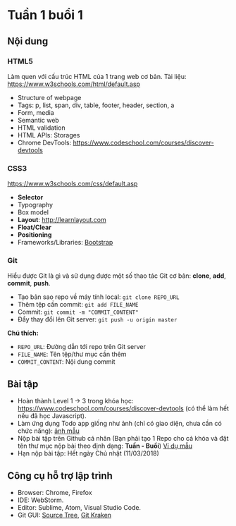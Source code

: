 # Tuần 1 buổi 1

## Nội dung

### HTML5
Làm quen với cấu trúc HTML của 1 trang web cơ bản. Tài liệu: https://www.w3schools.com/html/default.asp

- Structure of webpage
- Tags: p, list, span, div, table, footer, header, section, a
- Form, media
- Semantic web
- HTML validation
- HTML APIs: Storages
- Chrome DevTools: https://www.codeschool.com/courses/discover-devtools

### CSS3
https://www.w3schools.com/css/default.asp

+ **Selector**
+ Typography
+ Box model
+ **Layout**: http://learnlayout.com
+ **Float/Clear**
+ **Positioning**
+ Frameworks/Libraries: [Bootstrap](https://getbootstrap.com)

### Git
Hiểu được Git là gì và sử dụng được một số thao tác Git cơ bản: **clone**, **add**, **commit**, **push**.

- Tạo bản sao repo về máy tính local: `git clone REPO_URL`
- Thêm tệp cần commit: `git add FILE_NAME`
- Commit: `git commit -m "COMMIT_CONTENT"`
- Đẩy thay đổi lên Git server: `git push -u origin master`

**Chú thích:**
- `REPO_URL`: Đường dẫn tới repo trên Git server
- `FILE_NAME`: Tên tệp/thư mục cần thêm
- `COMMIT_CONTENT`: Nội dung commit


## Bài tập
- Hoàn thành Level 1 -> 3 trong khóa học: https://www.codeschool.com/courses/discover-devtools (có thể làm hết nếu đã học Javascript).
- Làm ứng dụng Todo app giống như ảnh (chỉ có giao diện, chưa cần có chức năng): [ảnh mẫu](./todo.png)
- Nộp bài tập trên Github cá nhân (Bạn phải tạo 1 Repo cho cả khóa và đặt tên thư mục nộp bài theo định dạng: **Tuần - Buổi**) [Ví dụ mẫu](https://github.com/UETCodeCamp/react-camp-example-2108)
- Hạn nộp bài tập: Hết ngày Chủ nhật (11/03/2018)

## Công cụ hỗ trợ lập trình
- Browser: Chrome, Firefox
- IDE: WebStorm.
- Editor: Sublime, Atom, Visual Studio Code.
- Git GUI: [Source Tree](https://www.sourcetreeapp.com/), [Git Kraken](https://www.gitkraken.com/)
